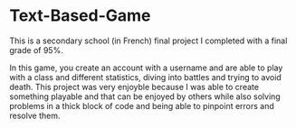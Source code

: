 # Text-Based-Game
This is a secondary school (in French) final project I completed with a final grade of 95%.  

In this game, you create an account with a username and are able to play with a class and different statistics, diving into battles and trying to avoid death. This project was very enjoyble because I was able to create something playable and that can be enjoyed by others while also solving problems in a thick block of code and being able to pinpoint errors and resolve them. 
